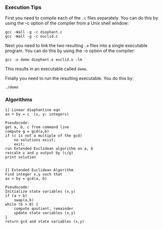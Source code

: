 ### Execution Tips

First you need to compile each of the `.c` files separately. 
You can do this by using the -c option of the compiler from a Unix shell window:
```console
gcc -Wall -g -c diophant.c
gcc -Wall -g -c euclid.c
```

Next you need to link the two resulting `.o` files into a single executable program. 
You can do this by using the -o option of the compiler:
```console
gcc -o demo diophant.o euclid.o -lm
```
This results in an executable called `demo`.

Finally you need to run the resulting executable. You do this by:
```console
./demo
```

### Algorithms
```
1] Linear diophantine eqn 
ax + by = c  (x, y: integers)

Pseudocode:
get a, b, c from command line
compute g = gcd(a,b)
if (c is not a multiple of the gcd)
    no solutions exist; 
    exit;
run Extended Euclidean algorithm on a, b
rescale x and y output by (c/g)
print solution


2] Extended Euclidean Algorithm
Find integer x,y such that 
ax + by = gcd(a, b)

Pseudocode:
Initialize state variables (x,y)
if (a < b)
    swap(a,b)
while (b > 0) {
    compute quotient, remainder
    update state variables (x,y)
}
return gcd and state variables (x,y)
```
